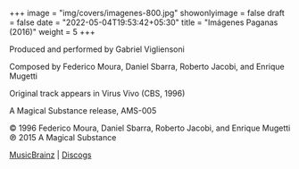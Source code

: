 +++
image = "img/covers/imagenes-800.jpg"
showonlyimage = false
draft = false
date = "2022-05-04T19:53:42+05:30"
title = "Imágenes Paganas (2016)"
weight = 5
+++


<!--more-->

Produced and performed by Gabriel Vigliensoni

Composed by Federico Moura, Daniel Sbarra, Roberto Jacobi, and Enrique Mugetti

Original track appears in Virus Vivo (CBS, 1996)

A Magical Substance release, AMS-005

© 1996 Federico Moura, Daniel Sbarra, Roberto Jacobi, and Enrique Mugetti ℗ 2015 A Magical Substance

[MusicBrainz](https://musicbrainz.org/release-group/73331043-6241-4dc0-8871-1b7708da1596) | [Discogs](https://www.discogs.com/Gabriel-Vigliensoni-Im%C3%A1genes-Paganas/release/7938684)

